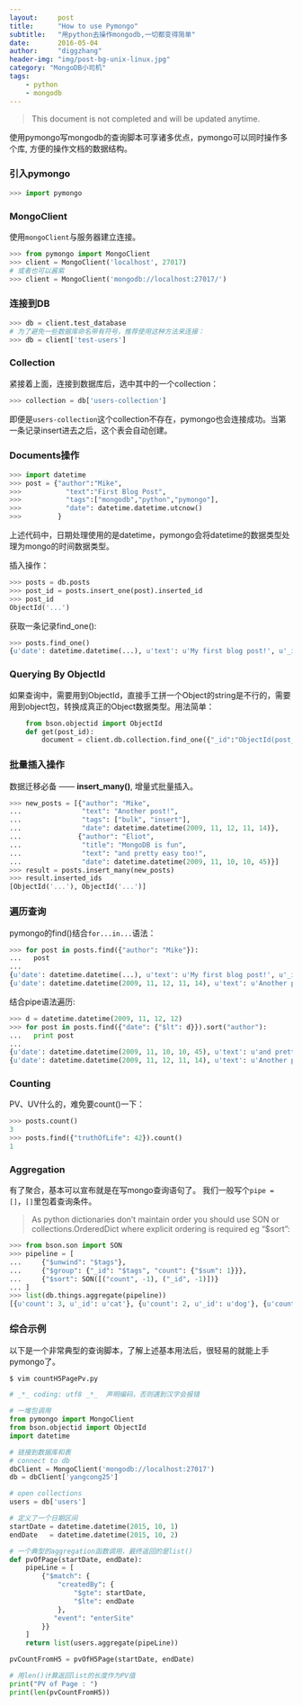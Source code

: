 ```yaml
---
layout:     post
title:      "How to use Pymongo"
subtitle:   "用python去操作mongodb,一切都变得简单"
date:       2016-05-04
author:     "diggzhang"
header-img: "img/post-bg-unix-linux.jpg"
category: "MongoDB小司机"
tags:
    - python
    - mongodb
---
```


> This document is not completed and will be updated anytime.

使用pymongo写mongodb的查询脚本可享诸多优点，pymongo可以同时操作多个库, 方便的操作文档的数据结构。

### 引入pymongo

```python
>>> import pymongo
```

### MongoClient

使用`mongoClient`与服务器建立连接。

```python
>>> from pymongo import MongoClient
>>> client = MongoClient('localhost', 27017)
# 或者也可以酱紫
>>> client = MongoClient('mongodb://localhost:27017/')
```

### 连接到DB

```python
>>> db = client.test_database
# 为了避免一些数据库命名带有符号，推荐使用这种方法来连接：
>>> db = client['test-users']
```

### Collection

紧接着上面，连接到数据库后，选中其中的一个collection：

```python
>>> collection = db['users-collection']
```

即便是`users-collection`这个collection不存在，pymongo也会连接成功。当第一条记录insert进去之后，这个表会自动创建。

### Documents操作

```python
>>> import datetime
>>> post = {"author":"Mike",
>>> 		  "text":"First Blog Post",
>>> 		  "tags":["mongodb","python","pymongo"],
>>> 		  "date": datetime.datetime.utcnow()
>>> 	    }
```
上述代码中，日期处理使用的是datetime，pymongo会将datetime的数据类型处理为mongo的时间数据类型。

插入操作：

```python
>>> posts = db.posts
>>> post_id = posts.insert_one(post).inserted_id
>>> post_id
ObjectId('...')
```
获取一条记录find_one():

```python
>>> posts.find_one()
{u'date': datetime.datetime(...), u'text': u'My first blog post!', u'_id': ObjectId('...'), u'author': u'Mike...
```

### Querying By ObjectId

如果查询中，需要用到ObjectId，直接手工拼一个Object的string是不行的，需要用到object包，转换成真正的Object数据类型。用法简单：

```python
	from bson.objectid import ObjectId
	def get(post_id):
		document = client.db.collection.find_one({"_id":"ObjectId(post_id)"})
```

### 批量插入操作

数据迁移必备 —— **insert_many()**, 增量式批量插入。

```python
>>> new_posts = [{"author": "Mike",
...               "text": "Another post!",
...               "tags": ["bulk", "insert"],
...               "date": datetime.datetime(2009, 11, 12, 11, 14)},
...              {"author": "Eliot",
...               "title": "MongoDB is fun",
...               "text": "and pretty easy too!",
...               "date": datetime.datetime(2009, 11, 10, 10, 45)}]
>>> result = posts.insert_many(new_posts)
>>> result.inserted_ids
[ObjectId('...'), ObjectId('...')]

```

### 遍历查询
pymongo的find()结合`for...in...`语法：

```python
>>> for post in posts.find({"author": "Mike"}):
...   post
...
{u'date': datetime.datetime(...), u'text': u'My first blog post!', u'_id': ObjectId('...'), u'author': u'Mike', u'tags': [u'mongodb', u'python', u'pymongo']}
{u'date': datetime.datetime(2009, 11, 12, 11, 14), u'text': u'Another post!', u'_id': ObjectId('...'), u'author': u'Mike', u'tags': [u'bulk', u'insert']}

```

结合pipe语法遍历:

```python
>>> d = datetime.datetime(2009, 11, 12, 12)
>>> for post in posts.find({"date": {"$lt": d}}).sort("author"):
...   print post
...
{u'date': datetime.datetime(2009, 11, 10, 10, 45), u'text': u'and pretty easy too!', u'_id': ObjectId('...'), u'author': u'Eliot', u'title': u'MongoDB is fun'}
{u'date': datetime.datetime(2009, 11, 12, 11, 14), u'text': u'Another post!', u'_id': ObjectId('...'), u'author': u'Mike', u'tags': [u'bulk', u'insert']}

```

### Counting
PV、UV什么的，难免要count()一下：

```python
>>> posts.count()
3
>>> posts.find({"truthOfLife": 42}).count()
1
```

### Aggregation

有了聚合，基本可以宣布就是在写mongo查询语句了。
我们一般写个`pipe = []`，`[]`里包着查询条件。
>As python dictionaries don’t maintain order you should use SON or collections.OrderedDict where explicit ordering is required eg “$sort”:

```python
>>> from bson.son import SON
>>> pipeline = [
...     {"$unwind": "$tags"},
...     {"$group": {"_id": "$tags", "count": {"$sum": 1}}},
...     {"$sort": SON([("count", -1), ("_id", -1)])}
... ]
>>> list(db.things.aggregate(pipeline))
[{u'count': 3, u'_id': u'cat'}, {u'count': 2, u'_id': u'dog'}, {u'count': 1, u'_id': u'mouse'}]
```

### 综合示例
以下是一个非常典型的查询脚本，了解上述基本用法后，很轻易的就能上手pymongo了。

```python
$ vim countH5PagePv.py

# _*_ coding: utf8 _*_  声明编码，否则遇到汉字会报错

# 一堆包调用
from pymongo import MongoClient
from bson.objectid import ObjectId
import datetime

# 链接到数据库和表
# connect to db
dbClient = MongoClient('mongodb://localhost:27017')
db = dbClient['yangcong25']

# open collections
users = db['users']

# 定义了一个日期区间
startDate = datetime.datetime(2015, 10, 1)
endDate   = datetime.datetime(2015, 10, 2)

# 一个典型的aggregation函数调用，最终返回的是list()
def pvOfPage(startDate, endDate):
    pipeLine = [
        {"$match": {
            "createdBy": {
                "$gte": startDate,
                "$lte": endDate
            },
           "event": "enterSite"
        }}
    ]
    return list(users.aggregate(pipeLine))

pvCountFromH5 = pvOfH5Page(startDate, endDate)

# 用len()计算返回list的长度作为PV值
print("PV of Page : ")
print(len(pvCountFromH5))

```
